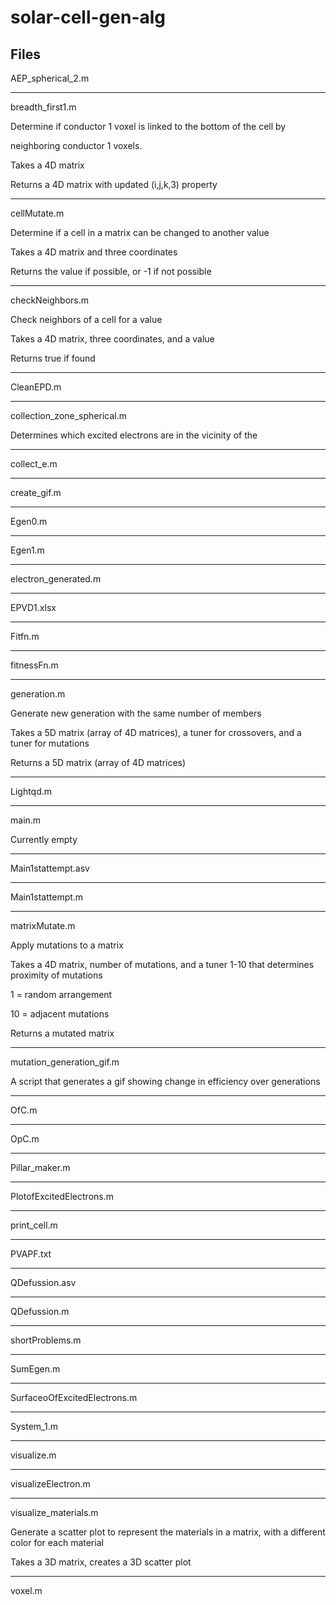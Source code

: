 # solar-cell-gen-alg

Files
---------------

AEP_spherical_2.m

---------------

breadth_first1.m

Determine if conductor 1 voxel is linked to the bottom of the cell by 

neighboring conductor 1 voxels.

Takes a 4D matrix

Returns a 4D matrix with updated (i,j,k,3) property

---------------

cellMutate.m

Determine if a cell in a matrix can be changed to another value

Takes a 4D matrix and three coordinates

Returns the value if possible, or -1 if not possible

---------------

checkNeighbors.m

Check neighbors of a cell for a value

Takes a 4D matrix, three coordinates, and a value

Returns true if found

---------------

CleanEPD.m

---------------

collection_zone_spherical.m

Determines which excited electrons are in the vicinity of the

---------------

collect_e.m

---------------

create_gif.m

---------------

Egen0.m

---------------

Egen1.m

---------------

electron_generated.m

---------------

EPVD1.xlsx

---------------

Fitfn.m

---------------

fitnessFn.m

---------------

generation.m

Generate new generation with the same number of members

Takes a 5D matrix (array of 4D matrices), a tuner for crossovers, and a tuner for mutations

Returns a 5D matrix (array of 4D matrices)

---------------

Lightqd.m

---------------

main.m

Currently empty

---------------

Main1stattempt.asv

---------------

Main1stattempt.m

---------------

matrixMutate.m

Apply mutations to a matrix

Takes a 4D matrix, number of mutations, and a tuner 1-10 that determines proximity of mutations

1 = random arrangement

10 = adjacent mutations

Returns a mutated matrix

---------------

mutation_generation_gif.m

A script that generates a gif showing change in efficiency over generations

---------------

OfC.m

---------------

OpC.m

---------------

Pillar_maker.m

---------------

PlotofExcitedElectrons.m

---------------

print_cell.m

---------------

PVAPF.txt

---------------

QDefussion.asv

---------------

QDefussion.m

---------------

shortProblems.m

---------------

SumEgen.m

---------------

SurfaceoOfExcitedElectrons.m

---------------

System_1.m

---------------

visualize.m

---------------

visualizeElectron.m

---------------

visualize_materials.m

Generate a scatter plot to represent the materials in a matrix, with a different color for each material

Takes a 3D matrix, creates a 3D scatter plot

---------------

voxel.m

